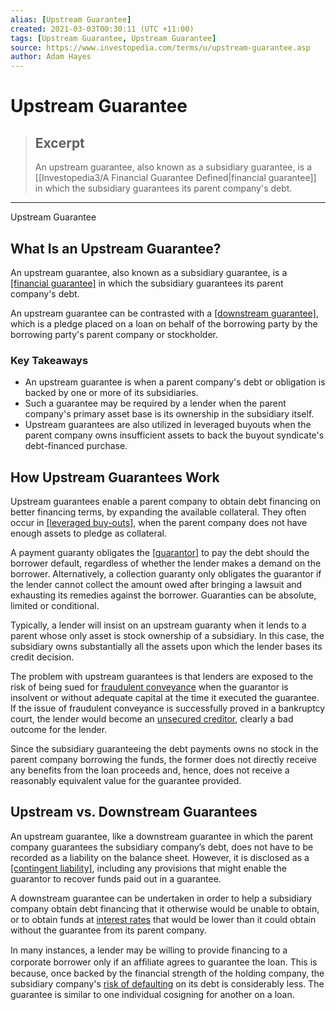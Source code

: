```yaml
---
alias: [Upstream Guarantee]
created: 2021-03-03T00:30:11 (UTC +11:00)
tags: [Upstream Guarantee, Upstream Guarantee]
source: https://www.investopedia.com/terms/u/upstream-guarantee.asp
author: Adam Hayes
---
```


# Upstream Guarantee

> ## Excerpt
> An upstream guarantee, also known as a subsidiary guarantee, is a [[Investopedia3/A Financial Guarantee Defined|financial guarantee]] in which the subsidiary guarantees its parent company's debt.

---

Upstream Guarantee
## What Is an Upstream Guarantee?

An upstream guarantee, also known as a subsidiary guarantee, is a [[financial guarantee]](https://www.investopedia.com/terms/f/financial-guarantee.asp) in which the subsidiary guarantees its parent company's debt.

An upstream guarantee can be contrasted with a [[downstream guarantee]](https://www.investopedia.com/terms/d/downstream_guarantee.asp), which is a pledge placed on a loan on behalf of the borrowing party by the borrowing party's parent company or stockholder.

### Key Takeaways

-   An upstream guarantee is when a parent company's debt or obligation is backed by one or more of its subsidiaries.
-   Such a guarantee may be required by a lender when the parent company's primary asset base is its ownership in the subsidiary itself.
-   Upstream guarantees are also utilized in leveraged buyouts when the parent company owns insufficient assets to back the buyout syndicate's debt-financed purchase.

## How Upstream Guarantees Work

Upstream guarantees enable a parent company to obtain debt financing on better financing terms, by expanding the available collateral. They often occur in [[leveraged buy-outs]](https://www.investopedia.com/terms/l/leveragedbuyout.asp), when the parent company does not have enough assets to pledge as collateral.

A payment guaranty obligates the [[guarantor]](https://www.investopedia.com/terms/g/guarantor.asp) to pay the debt should the borrower default, regardless of whether the lender makes a demand on the borrower. Alternatively, a collection guaranty only obligates the guarantor if the lender cannot collect the amount owed after bringing a lawsuit and exhausting its remedies against the borrower. Guaranties can be absolute, limited or conditional.

Typically, a lender will insist on an upstream guaranty when it lends to a parent whose only asset is stock ownership of a subsidiary. In this case, the subsidiary owns substantially all the assets upon which the lender bases its credit decision.

The problem with upstream guarantees is that lenders are exposed to the risk of being sued for [fraudulent conveyance](https://www.investopedia.com/terms/f/fraudulentconveyance.asp) when the guarantor is insolvent or without adequate capital at the time it executed the guarantee. If the issue of fraudulent conveyance is successfully proved in a bankruptcy court, the lender would become an [unsecured creditor](https://www.investopedia.com/terms/u/unsecuredcreditor.asp), clearly a bad outcome for the lender.

Since the subsidiary guaranteeing the debt payments owns no stock in the parent company borrowing the funds, the former does not directly receive any benefits from the loan proceeds and, hence, does not receive a reasonably equivalent value for the guarantee provided.

## Upstream vs. Downstream Guarantees

An upstream guarantee, like a downstream guarantee in which the parent company guarantees the subsidiary company’s debt, does not have to be recorded as a liability on the balance sheet. However, it is disclosed as a [[contingent liability]](https://www.investopedia.com/terms/c/contingentliability.asp), including any provisions that might enable the guarantor to recover funds paid out in a guarantee.

A downstream guarantee can be undertaken in order to help a subsidiary company obtain debt financing that it otherwise would be unable to obtain, or to obtain funds at [interest rates](https://www.investopedia.com/terms/i/interestrate.asp) that would be lower than it could obtain without the guarantee from its parent company.

In many instances, a lender may be willing to provide ﬁnancing to a corporate borrower only if an afﬁliate agrees to guarantee the loan. This is because, once backed by the financial strength of the holding company, the subsidiary company's [risk of defaulting](https://www.investopedia.com/terms/d/defaultrisk.asp) on its debt is considerably less. The guarantee is similar to one individual cosigning for another on a loan.
